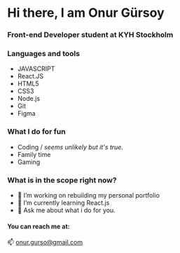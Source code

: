 # Hi there, I am Onur Gürsoy
### Front-end Developer student at KYH Stockholm


### Languages and tools

- JAVASCRIPT
- React.JS
- HTML5
- CSS3
- Node.js
- Git
- Figma

### What I do for fun
 - Coding / *seems unlikely but it's true.*
 - Family time
 - Gaming
 
### What is in the scope right now?
- 🔭 I’m working on rebuilding my personal portfolio
- 🌱 I’m currently learning React.js
- 💬 Ask me about what i do for you.


#### You can reach me at:

📫 onur.gurso@gmail.com

